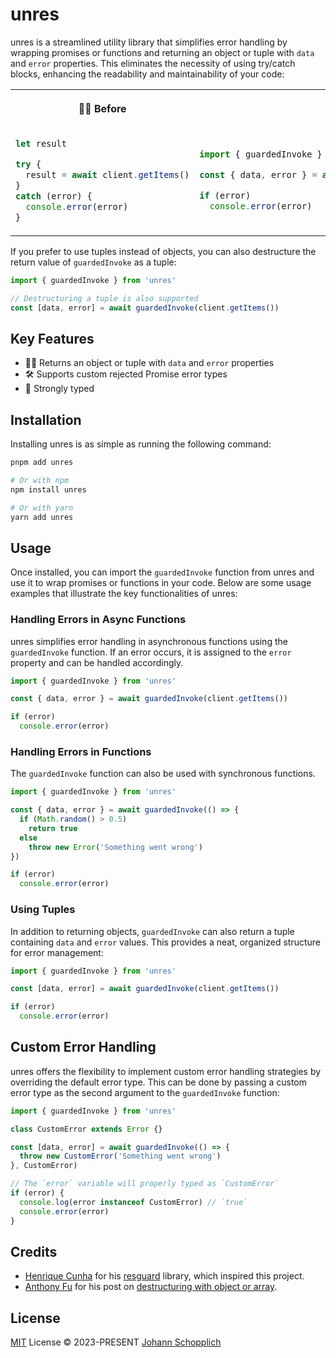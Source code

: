 # unres

unres is a streamlined utility library that simplifies error handling by wrapping promises or functions and returning an object or tuple with `data` and `error` properties. This eliminates the necessity of using try/catch blocks, enhancing the readability and maintainability of your code:

<table>

<tr>
<th><p><strong>😮‍💨 Before</strong></p></th>
<th><p><strong>🙆‍♂️ After</strong></p></th>
</tr>

<tr>
<td>

```ts
let result

try {
  result = await client.getItems()
}
catch (error) {
  console.error(error)
}
```

</td>
<td>

```ts
import { guardedInvoke } from 'unres'

const { data, error } = await guardedInvoke(client.getItems())

if (error)
  console.error(error)
```

</td>
</tr>

</table>

If you prefer to use tuples instead of objects, you can also destructure the return value of `guardedInvoke` as a tuple:

```ts
import { guardedInvoke } from 'unres'

// Destructuring a tuple is also supported
const [data, error] = await guardedInvoke(client.getItems())
```

## Key Features

- 💆‍♂️ Returns an object or tuple with `data` and `error` properties
- 🛠️ Supports custom rejected Promise error types
- 🦾 Strongly typed

## Installation

Installing unres is as simple as running the following command:

```bash
pnpm add unres

# Or with npm
npm install unres

# Or with yarn
yarn add unres
```

## Usage

Once installed, you can import the `guardedInvoke` function from unres and use it to wrap promises or functions in your code. Below are some usage examples that illustrate the key functionalities of unres:

### Handling Errors in Async Functions

unres simplifies error handling in asynchronous functions using the `guardedInvoke` function. If an error occurs, it is assigned to the `error` property and can be handled accordingly.

```ts
import { guardedInvoke } from 'unres'

const { data, error } = await guardedInvoke(client.getItems())

if (error)
  console.error(error)
```

### Handling Errors in Functions

The `guardedInvoke` function can also be used with synchronous functions.

```ts
import { guardedInvoke } from 'unres'

const { data, error } = await guardedInvoke(() => {
  if (Math.random() > 0.5)
    return true
  else
    throw new Error('Something went wrong')
})

if (error)
  console.error(error)
```

### Using Tuples

In addition to returning objects, `guardedInvoke` can also return a tuple containing `data` and `error` values. This provides a neat, organized structure for error management:

```ts
import { guardedInvoke } from 'unres'

const [data, error] = await guardedInvoke(client.getItems())

if (error)
  console.error(error)
```

## Custom Error Handling

unres offers the flexibility to implement custom error handling strategies by overriding the default error type. This can be done by passing a custom error type as the second argument to the `guardedInvoke` function:

```ts
import { guardedInvoke } from 'unres'

class CustomError extends Error {}

const [data, error] = await guardedInvoke(() => {
  throw new CustomError('Something went wrong')
}, CustomError)

// The `error` variable will properly typed as `CustomError`
if (error) {
  console.log(error instanceof CustomError) // `true`
  console.error(error)
}
```

## Credits

- [Henrique Cunha](https://github.com/henrycunh) for his [resguard](https://github.com/henrycunh/resguard) library, which inspired this project.
- [Anthony Fu](https://github.com/antfu) for his post on [destructuring with object or array](https://antfu.me/posts/destructuring-with-object-or-array).

## License

[MIT](./LICENSE) License © 2023-PRESENT [Johann Schopplich](https://github.com/johannschopplich)
